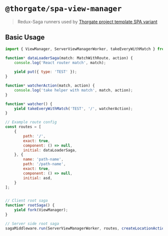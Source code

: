 # `@thorgate/spa-view-manager`

> Redux-Saga runners used by  [Thorgate project template SPA variant](https://gitlab.com/thorgate-public/django-project-template/tree/spa)


## Basic Usage

```js
import { ViewManager, ServerViewManagerWorker, takeEveryWithMatch } from '@thorgate/spa-view-manager';

function* dataLoaderSaga(match: MatchWithRoute, action) {
    console.log('React router match', match);
    
    yield put({ type: 'TEST' });
}

function* watcherAction(match, action) {
    console.log('take helper with match', match, action);
}

function* watcher() {
    yield takeEveryWithMatch('TEST', '/', watcherAction);
}

// Example route config
const routes = [
    {
        path: '/',
        exact: true,
        component: () => null,
        initial: dataLoaderSaga,
    }, {
        name: 'path-name',
        path: '/path-name',
        exact: true,
        component: () => null,
        initial: asd,
    }
];


// Client root saga
function* rootSaga() {
    yield fork(ViewManager);
}

// Server side root saga
sagaMiddleware.run(ServerViewManagerWorker, routes, createLocationAction(store.getState().router));
```

